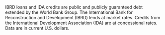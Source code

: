 IBRD loans and IDA credits are public and publicly guaranteed debt extended by the World Bank Group. The International Bank for Reconstruction and Development (IBRD) lends at market rates. Credits from the International Development Association (IDA) are at concessional rates. Data are in current U.S. dollars.